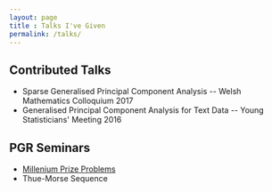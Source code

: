 ```yaml
---
layout: page
title : Talks I've Given
permalink: /talks/
---
```


## Contributed Talks
* Sparse Generalised Principal Component Analysis -- Welsh Mathematics Colloquium 2017
* Generalised Principal Component Analysis for Text Data -- Young Statisticians' Meeting 2016

## PGR Seminars
* [Millenium Prize Problems](https://github.com/smllmn/millenniumprizestalk)
* Thue-Morse Sequence
